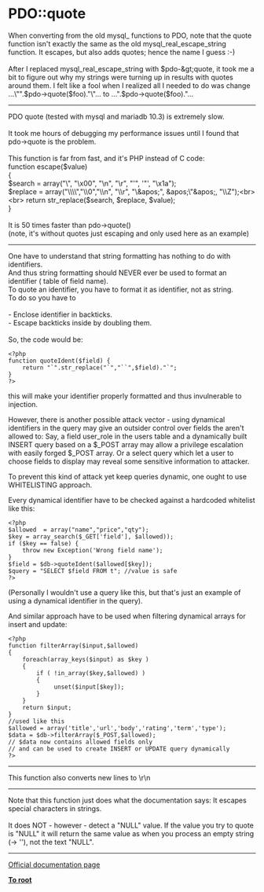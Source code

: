 # PDO::quote



When converting from the old mysql_ functions to PDO, note that the quote function isn&apos;t exactly the same as the old mysql_real_escape_string function. It escapes, but also adds quotes; hence the name I guess :-)<br><br>After I replaced mysql_real_escape_string with $pdo-&gt;quote, it took me a bit to figure out why my strings were turning up in results with quotes around them. I felt like a fool when I realized all I needed to do was change ...\"".$pdo-&gt;quote($foo)."\"... to ...".$pdo-&gt;quote($foo)."...  

---

PDO quote (tested with mysql and mariadb 10.3) is extremely slow.<br><br>It took me hours of debugging my performance issues until I found that pdo-&gt;quote is the problem.<br><br>This function is far from fast, and it&apos;s PHP instead of C code:<br>function escape($value)<br>    {<br>        $search = array("\\",  "\x00", "\n",  "\r",  "&apos;",  &apos;"&apos;, "\x1a");<br>        $replace = array("\\\\","\\0","\\n", "\\r", "\&apos;", &apos;\"&apos;, "\\Z");<br><br>        return str_replace($search, $replace, $value);<br>    }<br><br>It is 50 times faster than pdo-&gt;quote()<br>(note, it&apos;s without quotes just escaping and only used here as an example)  

---

One have to understand that string formatting has nothing to do with identifiers.<br>And thus string formatting should NEVER ever be used to format an identifier ( table of field name).<br>To quote an identifier, you have to format it as identifier, not as string.<br>To do so you have to<br><br>- Enclose identifier in backticks.<br>- Escape backticks inside by doubling them.<br><br>So, the code would be:<br>

```
<?php
function quoteIdent($field) {
    return "`".str_replace("`","``",$field)."`";
}
?>
```

this will make your identifier properly formatted and thus invulnerable to injection. 

However, there is another possible attack vector - using dynamical identifiers in the query may give an outsider control over fields the aren't allowed to:
Say, a field user_role in the users table and a dynamically built INSERT query based on a $_POST array may allow a privilege escalation with easily forged $_POST array. 
Or a select query which let a user to choose fields to display may reveal some sensitive information to attacker.

To prevent this kind of attack yet keep queries dynamic, one ought to use WHITELISTING approach.

Every dynamical identifier have to be checked against a hardcoded whitelist like this:


```
<?php
$allowed  = array("name","price","qty");
$key = array_search($_GET['field'], $allowed));
if ($key == false) {
    throw new Exception('Wrong field name');
}
$field = $db->quoteIdent($allowed[$key]);
$query = "SELECT $field FROM t"; //value is safe
?>
```

(Personally I wouldn't use a query like this, but that's just an example of using a dynamical identifier in the query).

And similar approach have to be used when filtering dynamical arrays for insert and update:



```
<?php
function filterArray($input,$allowed)
{
    foreach(array_keys($input) as $key )
    {
        if ( !in_array($key,$allowed) )
        {
             unset($input[$key]);
        }
    }
    return $input;
}
//used like this
$allowed = array('title','url','body','rating','term','type');
$data = $db->filterArray($_POST,$allowed); 
// $data now contains allowed fields only 
// and can be used to create INSERT or UPDATE query dynamically
?>
```
  

---

This function also converts new lines to \r\n  

---

Note that this function just does what the documentation says: It escapes special characters in strings. <br><br>It does NOT - however - detect a "NULL" value. If the value you try to quote is "NULL" it will return the same value as when you process an empty string (-&gt; &apos;&apos;), not the text "NULL".  

---

[Official documentation page](https://www.php.net/manual/en/pdo.quote.php)

**[To root](/README.md)**